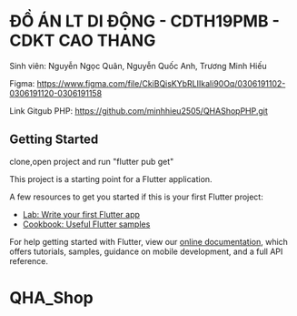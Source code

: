 # ĐỒ ÁN LT DI ĐỘNG - CDTH19PMB - CDKT CAO THANG

Sinh viên: Nguyễn Ngọc Quân, Nguyễn Quốc Anh, Trương Minh Hiếu

Figma: https://www.figma.com/file/CkiBQisKYbRLIIkali90Oq/0306191102-0306191120-0306191158

Link Gitgub PHP: https://github.com/minhhieu2505/QHAShopPHP.git

## Getting Started

clone,open project and run "flutter pub get"

This project is a starting point for a Flutter application.

A few resources to get you started if this is your first Flutter project:

- [Lab: Write your first Flutter app](https://flutter.dev/docs/get-started/codelab)
- [Cookbook: Useful Flutter samples](https://flutter.dev/docs/cookbook)

For help getting started with Flutter, view our
[online documentation](https://flutter.dev/docs), which offers tutorials,
samples, guidance on mobile development, and a full API reference.
# QHA_Shop

